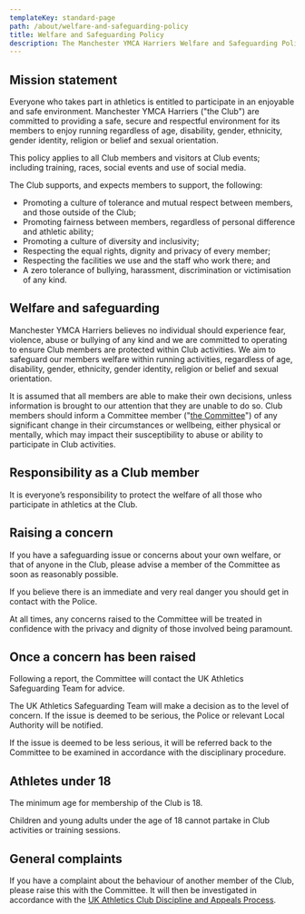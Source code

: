 ```yaml
---
templateKey: standard-page
path: /about/welfare-and-safeguarding-policy
title: Welfare and Safeguarding Policy
description: The Manchester YMCA Harriers Welfare and Safeguarding Policy
---
```

## Mission statement
Everyone who takes part in athletics is entitled to participate in an enjoyable 
and safe environment. Manchester YMCA Harriers ("the Club") are committed to 
providing a safe, secure and respectful environment for its members to enjoy 
running regardless of age, disability, gender, ethnicity, gender identity, 
religion or belief and sexual orientation. 

This policy applies to all Club members and visitors at Club events; including 
training, races, social events and use of social media.

The Club supports, and expects members to support, the following:

* Promoting a culture of tolerance and mutual respect between members, and those 
  outside of the Club;
* Promoting fairness between members, regardless of personal difference and 
  athletic ability;
* Promoting a culture of diversity and inclusivity;
* Respecting the equal rights, dignity and privacy of every member;
* Respecting the facilities we use and the staff who work there; and
* A zero tolerance of bullying, harassment, discrimination or victimisation of 
  any kind.

## Welfare and safeguarding
Manchester YMCA Harriers believes no individual should experience fear, violence, 
abuse or bullying of any kind and we are committed to operating to ensure Club 
members are protected within Club activities. We aim to safeguard our members 
welfare within running activities, regardless of age, disability, gender, 
ethnicity, gender identity, religion or belief and sexual orientation.

It is assumed that all members are able to make their own decisions, unless 
information is brought to our attention that they are unable to do so. Club 
members should inform a Committee member ("[the Committee](/about/committee/)") 
of any significant change in their circumstances or wellbeing, either physical 
or mentally, which may impact their susceptibility to abuse or ability to 
participate in Club activities. 

## Responsibility as a Club member
It is everyone’s responsibility to protect the welfare of all those who 
participate in athletics at the Club. 

## Raising a concern
If you have a safeguarding issue or concerns about your own welfare, or that of 
anyone in the Club, please advise a member of the Committee as soon as reasonably 
possible.

If you believe there is an immediate and very real danger you should get in 
contact with the Police.

At all times, any concerns raised to the Committee will be treated in confidence 
with the privacy and dignity of those involved being paramount. 

## Once a concern has been raised
Following a report, the Committee will contact the UK Athletics Safeguarding 
Team for advice.

The UK Athletics Safeguarding Team will make a decision as to the level of 
concern. If the issue is deemed to be serious, the Police or relevant Local 
Authority will be notified.

If the issue is deemed to be less serious, it will be referred back to the 
Committee to be examined in accordance with the disciplinary procedure.

## Athletes under 18
The minimum age for membership of the Club is 18.

Children and young adults under the age of 18 cannot partake in Club activities 
or training sessions. 

## General complaints
If you have a complaint about the behaviour of another member of the Club, 
please raise this with the Committee. It will then be investigated in 
accordance with the [UK Athletics Club Discipline and Appeals Process](https://www.englandathletics.org/clubs-and-facilities/club-support-services/compliance-wellbeing/club-safeguarding-and-disciplinary-processes/).

